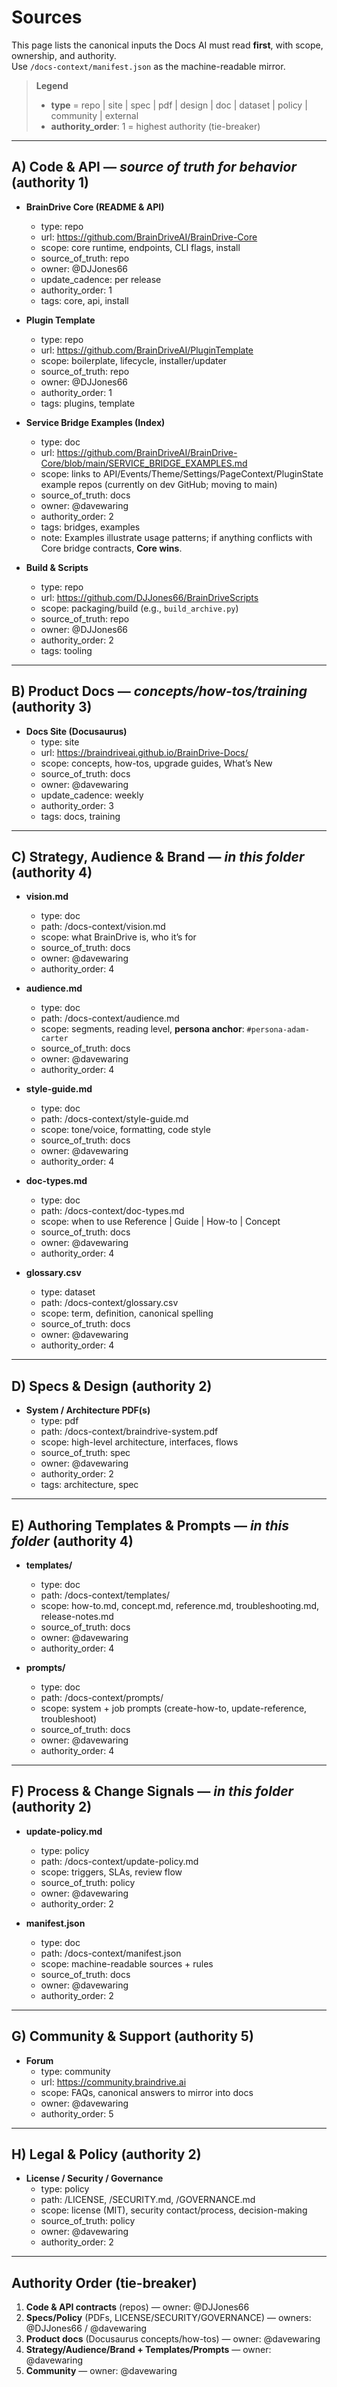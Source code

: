 # Sources

This page lists the canonical inputs the Docs AI must read **first**, with scope, ownership, and authority.  
Use `/docs-context/manifest.json` as the machine-readable mirror.

> **Legend**
> - **type** = repo | site | spec | pdf | design | doc | dataset | policy | community | external  
> - **authority_order**: 1 = highest authority (tie-breaker)

---

## A) Code & API — *source of truth for behavior* (authority 1)

- **BrainDrive Core (README & API)**
  - type: repo
  - url: https://github.com/BrainDriveAI/BrainDrive-Core
  - scope: core runtime, endpoints, CLI flags, install
  - source_of_truth: repo
  - owner: @DJJones66
  - update_cadence: per release
  - authority_order: 1
  - tags: core, api, install

- **Plugin Template**
  - type: repo
  - url: https://github.com/BrainDriveAI/PluginTemplate
  - scope: boilerplate, lifecycle, installer/updater
  - source_of_truth: repo
  - owner: @DJJones66
  - authority_order: 1
  - tags: plugins, template

- **Service Bridge Examples (Index)**
  - type: doc
  - url: https://github.com/BrainDriveAI/BrainDrive-Core/blob/main/SERVICE_BRIDGE_EXAMPLES.md
  - scope: links to API/Events/Theme/Settings/PageContext/PluginState example repos (currently on dev GitHub; moving to main)
  - source_of_truth: docs
  - owner: @davewaring
  - authority_order: 2
  - tags: bridges, examples
  - note: Examples illustrate usage patterns; if anything conflicts with Core bridge contracts, **Core wins**.

- **Build & Scripts**
  - type: repo
  - url: https://github.com/DJJones66/BrainDriveScripts
  - scope: packaging/build (e.g., `build_archive.py`)
  - source_of_truth: repo
  - owner: @DJJones66
  - authority_order: 2
  - tags: tooling

---

## B) Product Docs — *concepts/how-tos/training* (authority 3)

- **Docs Site (Docusaurus)**
  - type: site
  - url: https://braindriveai.github.io/BrainDrive-Docs/
  - scope: concepts, how-tos, upgrade guides, What’s New
  - source_of_truth: docs
  - owner: @davewaring
  - update_cadence: weekly
  - authority_order: 3
  - tags: docs, training

---

## C) Strategy, Audience & Brand — *in this folder* (authority 4)

- **vision.md**
  - type: doc
  - path: /docs-context/vision.md
  - scope: what BrainDrive is, who it’s for
  - source_of_truth: docs
  - owner: @davewaring
  - authority_order: 4

- **audience.md**
  - type: doc
  - path: /docs-context/audience.md
  - scope: segments, reading level, **persona anchor**: `#persona-adam-carter`
  - source_of_truth: docs
  - owner: @davewaring
  - authority_order: 4

- **style-guide.md**
  - type: doc
  - path: /docs-context/style-guide.md
  - scope: tone/voice, formatting, code style
  - source_of_truth: docs
  - owner: @davewaring
  - authority_order: 4

- **doc-types.md**
  - type: doc
  - path: /docs-context/doc-types.md
  - scope: when to use Reference | Guide | How-to | Concept
  - source_of_truth: docs
  - owner: @davewaring
  - authority_order: 4

- **glossary.csv**
  - type: dataset
  - path: /docs-context/glossary.csv
  - scope: term, definition, canonical spelling
  - source_of_truth: docs
  - owner: @davewaring
  - authority_order: 4

---

## D) Specs & Design (authority 2)

- **System / Architecture PDF(s)**
  - type: pdf
  - path: /docs-context/braindrive-system.pdf
  - scope: high-level architecture, interfaces, flows
  - source_of_truth: spec
  - owner: @davewaring
  - authority_order: 2
  - tags: architecture, spec

---

## E) Authoring Templates & Prompts — *in this folder* (authority 4)

- **templates/**
  - type: doc
  - path: /docs-context/templates/
  - scope: how-to.md, concept.md, reference.md, troubleshooting.md, release-notes.md
  - source_of_truth: docs
  - owner: @davewaring
  - authority_order: 4

- **prompts/**
  - type: doc
  - path: /docs-context/prompts/
  - scope: system + job prompts (create-how-to, update-reference, troubleshoot)
  - source_of_truth: docs
  - owner: @davewaring
  - authority_order: 4

---

## F) Process & Change Signals — *in this folder* (authority 2)

- **update-policy.md**
  - type: policy
  - path: /docs-context/update-policy.md
  - scope: triggers, SLAs, review flow
  - source_of_truth: policy
  - owner: @davewaring
  - authority_order: 2

- **manifest.json**
  - type: doc
  - path: /docs-context/manifest.json
  - scope: machine-readable sources + rules
  - source_of_truth: docs
  - owner: @davewaring
  - authority_order: 2

---

## G) Community & Support (authority 5)

- **Forum**
  - type: community
  - url: https://community.braindrive.ai
  - scope: FAQs, canonical answers to mirror into docs
  - owner: @davewaring
  - authority_order: 5

---

## H) Legal & Policy (authority 2)

- **License / Security / Governance**
  - type: policy
  - path: /LICENSE, /SECURITY.md, /GOVERNANCE.md
  - scope: license (MIT), security contact/process, decision-making
  - source_of_truth: policy
  - owner: @davewaring
  - authority_order: 2

---

## Authority Order (tie-breaker)

1. **Code & API contracts** (repos) — owner: @DJJones66  
2. **Specs/Policy** (PDFs, LICENSE/SECURITY/GOVERNANCE) — owners: @DJJones66 / @davewaring  
3. **Product docs** (Docusaurus concepts/how-tos) — owner: @davewaring  
4. **Strategy/Audience/Brand + Templates/Prompts** — owner: @davewaring  
5. **Community** — owner: @davewaring
